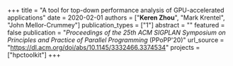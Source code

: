 +++
title = "A tool for top-down performance analysis of GPU-accelerated applications"
date = 2020-02-01
authors = ["**Keren Zhou**", "Mark Krentel", "John Mellor-Crummey"]
publication_types = ["1"]
abstract = ""
featured = false
publication = "*Proceedings of the 25th ACM SIGPLAN Symposium on Principles and Practice of Parallel Programming* (PPoPP'20)"
url_source = "https://dl.acm.org/doi/abs/10.1145/3332466.3374534"
projects = ["hpctoolkit"]
+++

